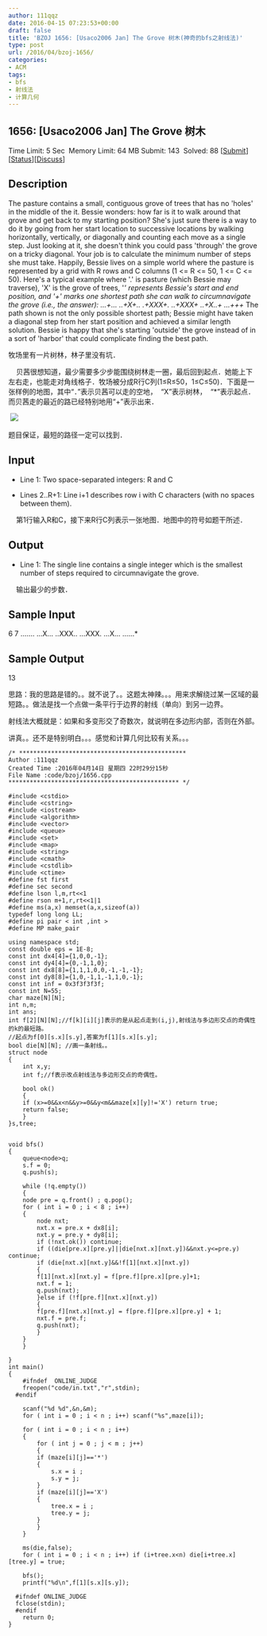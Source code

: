 ```yaml
---
author: 111qqz
date: 2016-04-15 07:23:53+00:00
draft: false
title: 'BZOJ 1656: [Usaco2006 Jan] The Grove 树木(神奇的bfs之射线法)'
type: post
url: /2016/04/bzoj-1656/
categories:
- ACM
tags:
- bfs
- 射线法
- 计算几何
---
```





## 1656: [Usaco2006 Jan] The Grove 树木


Time Limit: 5 Sec  Memory Limit: 64 MB
Submit: 143  Solved: 88
[[Submit](http://www.lydsy.com/JudgeOnline/submitpage.php?id=1656)][[Status](http://www.lydsy.com/JudgeOnline/problemstatus.php?id=1656)][[Discuss](http://www.lydsy.com/JudgeOnline/bbs.php?id=1656)]


## Description






The pasture contains a small, contiguous grove of trees that has no 'holes' in the middle of the it. Bessie wonders: how far is it to walk around that grove and get back to my starting position? She's just sure there is a way to do it by going from her start location to successive locations by walking horizontally, vertically, or diagonally and counting each move as a single step. Just looking at it, she doesn't think you could pass 'through' the grove on a tricky diagonal. Your job is to calculate the minimum number of steps she must take. Happily, Bessie lives on a simple world where the pasture is represented by a grid with R rows and C columns (1 <= R <= 50, 1 <= C <= 50). Here's a typical example where '.' is pasture (which Bessie may traverse), 'X' is the grove of trees, '*' represents Bessie's start and end position, and '+' marks one shortest path she can walk to circumnavigate the grove (i.e., the answer): ...+... ..+X+.. .+XXX+. ..+XXX+ ..+X..+ ...+++* The path shown is not the only possible shortest path; Bessie might have taken a diagonal step from her start position and achieved a similar length solution. Bessie is happy that she's starting 'outside' the grove instead of in a sort of 'harbor' that could complicate finding the best path.


牧场里有一片树林，林子里没有坑．




    贝茜很想知道，最少需要多少步能围绕树林走一圈，最后回到起点．她能上下左右走，也能走对角线格子．牧场被分成R行C列(1≤R≤50，1≤C≤50)．下面是一张样例的地图，其中“．”表示贝茜可以走的空地，  “X”表示树林，  “*”表示起点．而贝茜走的最近的路已经特别地用“+”表示出来．







 ![](http://www.lydsy.com/JudgeOnline/upload/201401/11(5).jpg)














题目保证，最短的路径一定可以找到．







## Input






* Line 1: Two space-separated integers: R and C

* Lines 2..R+1: Line i+1 describes row i with C characters (with no spaces between them).


    第1行输入R和C，接下来R行C列表示一张地图．地图中的符号如题干所述．







## Output






* Line 1: The single line contains a single integer which is the smallest number of steps required to circumnavigate the grove.


    输出最少的步数．







## Sample Input




6 7
.......
...X...
..XXX..
...XXX.
...X...
......*





## Sample Output




13










思路：我的思路是错的。。就不说了。。这题太神辣。。。用来求解绕过某一区域的最短路。。做法是找一个点做一条平行于边界的射线（单向）到另一边界。




射线法大概就是：如果和多变形交了奇数次，就说明在多边形内部，否则在外部。




讲真。。还不是特别明白。。。感觉和计算几何比较有关系。。。






 

    
    /* ***********************************************
    Author :111qqz
    Created Time :2016年04月14日 星期四 22时29分15秒
    File Name :code/bzoj/1656.cpp
    ************************************************ */
    
    #include <cstdio>
    #include <cstring>
    #include <iostream>
    #include <algorithm>
    #include <vector>
    #include <queue>
    #include <set>
    #include <map>
    #include <string>
    #include <cmath>
    #include <cstdlib>
    #include <ctime>
    #define fst first
    #define sec second
    #define lson l,m,rt<<1
    #define rson m+1,r,rt<<1|1
    #define ms(a,x) memset(a,x,sizeof(a))
    typedef long long LL;
    #define pi pair < int ,int >
    #define MP make_pair
    
    using namespace std;
    const double eps = 1E-8;
    const int dx4[4]={1,0,0,-1};
    const int dy4[4]={0,-1,1,0};
    const int dx8[8]={1,1,1,0,0,-1,-1,-1};
    const int dy8[8]={1,0,-1,1,-1,1,0,-1};
    const int inf = 0x3f3f3f3f;
    const int N=55;
    char maze[N][N];
    int n,m;
    int ans;
    int f[2][N][N];//f[k][i][j]表示的是从起点走到(i,j),射线法与多边形交点的奇偶性的k的最短路。
    //起点为f[0][s.x][s.y],答案为f[1][s.x][s.y];
    bool die[N][N]; //画一条射线。。
    struct node
    {
        int x,y;
        int f;//f表示改点射线法与多边形交点的奇偶性。
        
        bool ok()
        {
    	if (x>=0&&x<n&&y>=0&&y<m&&maze[x][y]!='X') return true;
    	return false;
        }
    }s,tree;
    
    
    void bfs()
    {
        queue<node>q;
        s.f = 0;
        q.push(s);
    
        while (!q.empty())
        {
    	node pre = q.front() ; q.pop();
    	for ( int i = 0 ; i < 8 ; i++)
    	{
    	    node nxt;
    	    nxt.x = pre.x + dx8[i];
    	    nxt.y = pre.y + dy8[i];
    	    if (!nxt.ok()) continue;
    	    if ((die[pre.x][pre.y]||die[nxt.x][nxt.y])&&nxt.y<=pre.y) continue;
    	    if (die[nxt.x][nxt.y]&&!f[1][nxt.x][nxt.y])
    	    {
    		f[1][nxt.x][nxt.y] = f[pre.f][pre.x][pre.y]+1;
    		nxt.f = 1;
    		q.push(nxt);
    	    }else if (!f[pre.f][nxt.x][nxt.y])
    	    {
    		f[pre.f][nxt.x][nxt.y] = f[pre.f][pre.x][pre.y] + 1;
    		nxt.f = pre.f;
    		q.push(nxt);
    	    }
    	}
        }
    
    }
    int main()
    {
    	#ifndef  ONLINE_JUDGE 
    	freopen("code/in.txt","r",stdin);
      #endif
    
    	scanf("%d %d",&n,&m);
    	for ( int i = 0 ; i < n ; i++) scanf("%s",maze[i]);
    	
    	for ( int i = 0 ; i < n ; i++)
    	{
    	    for ( int j = 0 ; j < m ; j++)
    	    {
    		if (maze[i][j]=='*')
    		{
    		    s.x = i ;
    		    s.y = j;
    		}
    		if (maze[i][j]=='X')
    		{
    		    tree.x = i ;
    		    tree.y = j;
    		}
    	    }
    	}
    
    	ms(die,false);
    	for ( int i = 0 ; i < n ; i++) if (i+tree.x<n) die[i+tree.x][tree.y] = true;
    	
    	bfs();
    	printf("%d\n",f[1][s.x][s.y]);
    
      #ifndef ONLINE_JUDGE  
      fclose(stdin);
      #endif
        return 0;
    }
    




